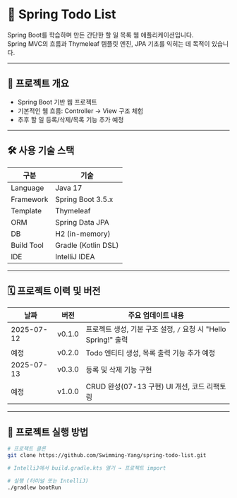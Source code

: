 # 📝 Spring Todo List

Spring Boot를 학습하며 만든 간단한 할 일 목록 웹 애플리케이션입니다.  
Spring MVC의 흐름과 Thymeleaf 템플릿 엔진, JPA 기초를 익히는 데 목적이 있습니다.

---

## 🚀 프로젝트 개요

- Spring Boot 기반 웹 프로젝트
- 기본적인 웹 흐름: Controller → View 구조 체험
- 추후 할 일 등록/삭제/목록 기능 추가 예정

---

## 🛠 사용 기술 스택

| 구분        | 기술                       |
|-------------|----------------------------|
| Language    | Java 17                    |
| Framework   | Spring Boot 3.5.x          |
| Template    | Thymeleaf                  |
| ORM         | Spring Data JPA            |
| DB          | H2 (in-memory)             |
| Build Tool  | Gradle (Kotlin DSL)        |
| IDE         | IntelliJ IDEA              |

---

## 🗓 프로젝트 이력 및 버전

| 날짜         | 버전     | 주요 업데이트 내용                                            |
|--------------|----------|---------------------------------------------------------------|
| 2025-07-12   | v0.1.0   | 프로젝트 생성, 기본 구조 설정, `/` 요청 시 "Hello Spring!" 출력 |
| 예정          | v0.2.0   | Todo 엔티티 생성, 목록 출력 기능 추가 예정                     |
| 2025-07-13   | v0.3.0   | 등록 및 삭제 기능 구현                                 |
| 예정          | v1.0.0   | CRUD 완성(07-13 구현) UI 개선, 코드 리팩토링                            |
---

## 📂 프로젝트 실행 방법

```bash
# 프로젝트 클론
git clone https://github.com/Swimming-Yang/spring-todo-list.git

# IntelliJ에서 build.gradle.kts 열기 → 프로젝트 import

# 실행 (터미널 또는 IntelliJ)
./gradlew bootRun

